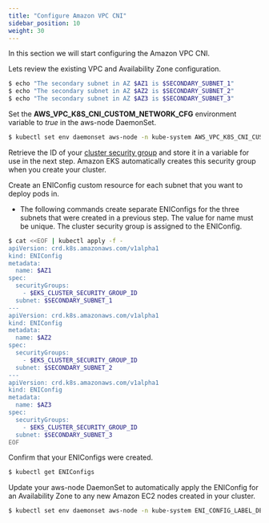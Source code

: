 ```yaml
---
title: "Configure Amazon VPC CNI"
sidebar_position: 10
weight: 30
---
```


In this section we will start configuring the Amazon VPC CNI.

Lets review the existing VPC and Availability Zone configuration.

```bash expectError=true
$ echo "The secondary subnet in AZ $AZ1 is $SECONDARY_SUBNET_1"
$ echo "The secondary subnet in AZ $AZ2 is $SECONDARY_SUBNET_2"
$ echo "The secondary subnet in AZ $AZ3 is $SECONDARY_SUBNET_3"
``` 

Set the **AWS_VPC_K8S_CNI_CUSTOM_NETWORK_CFG** environment variable to *true* in the aws-node DaemonSet.

```bash timeout=240
$ kubectl set env daemonset aws-node -n kube-system AWS_VPC_K8S_CNI_CUSTOM_NETWORK_CFG=true
```

Retrieve the ID of your [cluster security group](https://docs.aws.amazon.com/eks/latest/userguide/sec-group-reqs.html) and store it in a variable for use in the next step. Amazon EKS automatically creates this security group when you create your cluster.

Create an ENIConfig custom resource for each subnet that you want to deploy pods in.
* The following commands create separate ENIConfigs for the three subnets that were created in a previous step. The value for name must be unique. The cluster security group is assigned to the ENIConfig.


```bash expectError=true
$ cat <<EOF | kubectl apply -f -
apiVersion: crd.k8s.amazonaws.com/v1alpha1
kind: ENIConfig
metadata:
  name: $AZ1
spec:
  securityGroups:
    - $EKS_CLUSTER_SECURITY_GROUP_ID
  subnet: $SECONDARY_SUBNET_1
---
apiVersion: crd.k8s.amazonaws.com/v1alpha1
kind: ENIConfig
metadata:
  name: $AZ2
spec:
  securityGroups:
    - $EKS_CLUSTER_SECURITY_GROUP_ID
  subnet: $SECONDARY_SUBNET_2
---
apiVersion: crd.k8s.amazonaws.com/v1alpha1
kind: ENIConfig
metadata:
  name: $AZ3
spec:
  securityGroups:
    - $EKS_CLUSTER_SECURITY_GROUP_ID
  subnet: $SECONDARY_SUBNET_3
EOF
```

Confirm that your ENIConfigs were created.

```bash timeout=240
$ kubectl get ENIConfigs
```

Update your aws-node DaemonSet to automatically apply the ENIConfig for an Availability Zone to any new Amazon EC2 nodes created in your cluster.

```bash timeout=240
$ kubectl set env daemonset aws-node -n kube-system ENI_CONFIG_LABEL_DEF=topology.kubernetes.io/zone
```